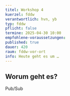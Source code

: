```yaml
---
titel: Workshop 4
kuerzel: fddw
verantwortlich: hvn, yb
typ: fddw
pflicht: false
termine: 2025-04-30 10:00
empfohlene-voraussetzungen: 
published: true
dauer: 420
raum: fddw-vor-ort
info: Heute geht es um …
---
```

## Worum geht es?

Pub/Sub

